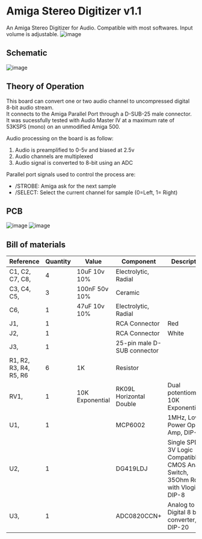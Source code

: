 # Amiga Stereo Digitizer v1.1
An Amiga Stereo Digitizer for Audio. Compatible with most softwares. Input volume is adjustable.
![image](https://user-images.githubusercontent.com/18539931/232578439-98e58c09-3f3d-41c6-abcd-1fefc3d42a47.png)
## Schematic
![image](https://user-images.githubusercontent.com/18539931/232578802-d9e64a61-ccab-48a6-8866-7c32fd6352ec.png)

## Theory of Operation
This board can convert one or two audio channel to uncompressed digital 8-bit audio stream.  
It connects to the Amiga Parallel Port through a D-SUB-25 male connector. 
It was sucessfully tested with Audio Master IV at a maximum rate of 53KSPS (mono) on an unmodified Amiga 500.

Audio processing on the board is as follow:

1. Audio is preamplified to 0-5v and biased at 2.5v
2. Audio channels are multiplexed
3. Audio signal is converted to 8-bit using an ADC

Parallel port signals used to control the process are:
- /STROBE: Amiga ask for the next sample 
- /SELECT: Select the current channel for sample (0=Left, 1= Right)
## PCB
![image](https://user-images.githubusercontent.com/18539931/232578970-ba53bcfb-2755-417a-baea-773ec0bc1436.png)
![image](https://user-images.githubusercontent.com/18539931/232579062-5ad23c21-5285-4d03-8580-92c7db3a8c98.png)
## Bill of materials
| Reference | Quantity | Value | Component | Description | Vendor |
| --- | --- | --- | --- | --- | --- |
| C1, C2, C7, C8,  | 4 | 10uF 10v 10% | Electrolytic, Radial |
| C3, C4, C5,  | 3 | 100nF 50v 10% | Ceramic |
| C6,  | 1 | 47uF 10v 10% | Electrolytic, Radial |
| J1,  | 1 |  | RCA Connector | Red |  
| J2,  | 1 |  | RCA Connector | White |  
| J3,  | 1 |  | 25-pin male D-SUB connector | 
| R1, R2, R3, R4, R5, R6  | 6 | 1K | Resistor |  
| RV1,  | 1 | 10K Exponential | RK09L Horizontal Double|  Dual potentiometer, 10K Exponential | ALPS |
| U1,  | 1 | | MCP6002 | 1MHz, Low-Power Op Amp, DIP-8 | Microchip |
| U2,  | 1 | | DG419LDJ | Single SPDT 3V Logic Compatible CMOS Analog Switch, 35Ohm Ron, with Vlogic, DIP-8 | Vishay |
| U3,  | 1 | | ADC0820CCN+ | Analog to Digital 8 bits converter, DIP-20 | Texas Instruments |


